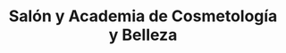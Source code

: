 ---
title: "Salón y Academia de Cosmetología y Belleza"
url: /zona-19-ciudad-de-guatemala/salon-y-academia-de-cosmetologia-y-belleza/
shop: cosméticos
---
